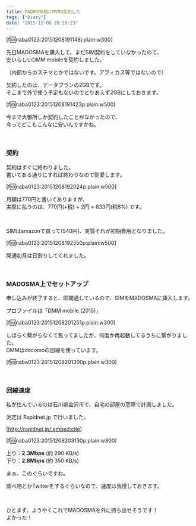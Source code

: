 ```yaml
---
title: MADOSMA用にMVNO契約した
tags: ["Diary"]
date: "2015-12-08 20:29:23"
---
```


[f:id:naba0123:20151208191148j:plain:w300]

先日MADOSMAを購入して、まだSIM契約をしていなかったので、  
安いらしいDMM mobileを契約しました。

（内部からのステマとかではないです。アフィカス等ではないので）

契約したのは、データプランの2GBです。  
そこまで外で使う予定もないのでとりあえず2GBにしておきます。  

[f:id:naba0123:20151208191423p:plain:w500]

今まで大御所しか契約したことがなかったので、  
今ってどこもこんなに安いんですかね。

<!-- more -->

<br>

### 契約

契約はすぐに終わりました。  
書いてある通りにすれば終わりなので割愛します。

[f:id:naba0123:20151208192024p:plain:w500]

月額は770円と書いてありますが、  
実際に払うのは、770円(+税) + 2円 = 833円(税8%) です。

<br>

SIMはamazonで買って(540円)、実質それが初期費用となりました。

[f:id:naba0123:20151208192550p:plain:w500]

開通初月は日割りしてくれました。

<br>

### MADOSMA上でセットアップ

申し込みが終了すると、即開通しているので、SIMをMADOSMAに挿入します。

プロファイルは「DMM mobile (2015)」

[f:id:naba0123:20151208201251p:plain:w300]

しばらく繋がらなくて焦ってましたが、何度か再起動してるうちに繋がりました。  
DMMはdocomoの回線を使っています。

[f:id:naba0123:20151208201300p:plain:w300]

<br>

### 回線速度

私が住んでいるのは石川県金沢市で、自宅の部屋の窓際で計測しました。

測定は Rapidnet.jp で行いました。

[http://rapidnet.jp/:embed:cite]

[f:id:naba0123:20151208203130p:plain:w300]

上り：**2.3Mbps** (約 290 KB/s)  
下り：**2.8Mbps** (約 350 KB/s)

まぁ、このぐらいですね。

調べ物とかTwitterをするぐらいなので、速度は我慢しておきます。

<br>

ひとまず、ようやくこれでMADOSMAを外に持ち出せそうです！  
よかった！

<br>

